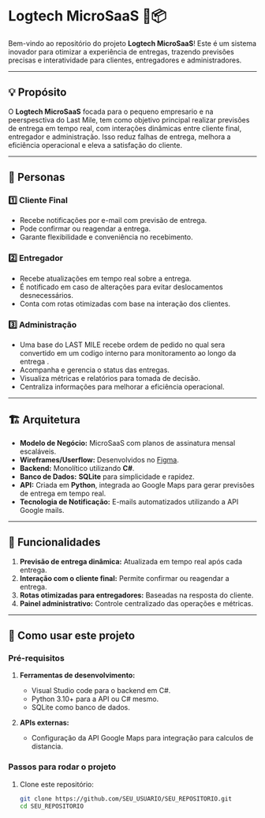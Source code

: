 # Logtech MicroSaaS 🚛📦

Bem-vindo ao repositório do projeto **Logtech MicroSaaS**! Este é um sistema inovador para otimizar a experiência de entregas, trazendo previsões precisas e interatividade para clientes, entregadores e administradores.

---

## 💡 Propósito

O **Logtech MicroSaaS** focada para o pequeno empresario e na peerspesctiva do Last Mile, tem como objetivo principal realizar previsões de entrega em tempo real, 
com interações dinâmicas entre cliente final, entregador e administração. Isso reduz falhas de entrega, melhora a eficiência operacional e eleva a satisfação do cliente.

---

## 🎯 Personas

### 1️⃣ **Cliente Final**
- Recebe notificações por e-mail com previsão de entrega.  
- Pode confirmar ou reagendar a entrega.  
- Garante flexibilidade e conveniência no recebimento.

### 2️⃣ **Entregador**
- Recebe atualizações em tempo real sobre a entrega.  
- É notificado em caso de alterações para evitar deslocamentos desnecessários.  
- Conta com rotas otimizadas com base na interação dos clientes.

### 3️⃣ **Administração**
- Uma base do LAST MILE recebe ordem de pedido no qual sera convertido em um codigo interno para monitoramento ao longo da entrega .
- Acompanha e gerencia o status das entregas.  
- Visualiza métricas e relatórios para tomada de decisão.  
- Centraliza informações para melhorar a eficiência operacional.

---

## 🏗️ Arquitetura

- **Modelo de Negócio:** MicroSaaS com planos de assinatura mensal escaláveis.  
- **Wireframes/Userflow:** Desenvolvidos no [Figma](https://figma.com).  
- **Backend:** Monolítico utilizando **C#**.  
- **Banco de Dados:** **SQLite** para simplicidade e rapidez.  
- **API:** Criada em **Python**, integrada ao Google Maps para gerar previsões de entrega em tempo real.  
- **Tecnologia de Notificação:** E-mails automatizados utilizando a API Google mails.

---

## 🔑 Funcionalidades

1. **Previsão de entrega dinâmica:** Atualizada em tempo real após cada entrega.  
2. **Interação com o cliente final:** Permite confirmar ou reagendar a entrega.  
3. **Rotas otimizadas para entregadores:** Baseadas na resposta do cliente.  
4. **Painel administrativo:** Controle centralizado das operações e métricas.  

---

## 🚀 Como usar este projeto

### Pré-requisitos
1. **Ferramentas de desenvolvimento:**  
   - Visual Studio code para o backend em C#.  
   - Python 3.10+ para a API ou C# mesmo.  
   - SQLite como banco de dados.

2. **APIs externas:**  
   - Configuração da API Google Maps para integração para calculos de distancia.

### Passos para rodar o projeto
1. Clone este repositório:
   ```bash
   git clone https://github.com/SEU_USUARIO/SEU_REPOSITORIO.git
   cd SEU_REPOSITORIO
